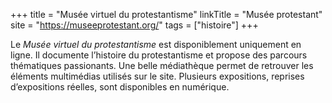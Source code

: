 +++
title = "Musée virtuel du protestantisme"
linkTitle = "Musée protestant"
site = "https://museeprotestant.org/"
tags = ["histoire"]
+++

Le *Musée virtuel du protestantisme* est disponiblement uniquement en ligne. Il documente l’histoire du protestantisme et propose des parcours thématiques passionants. Une belle médiathèque permet de retrouver les éléments multimédias utilisés sur le site. Plusieurs expositions, reprises d’expositions réelles, sont disponibles en numérique.
